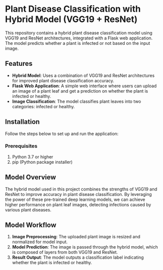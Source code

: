 # Plant Disease Classification with Hybrid Model (VGG19 + ResNet)

This repository contains a hybrid plant disease classification model using VGG19 and ResNet architectures, integrated with a Flask web application. The model predicts whether a plant is infected or not based on the input image.

## Features  
  
- **Hybrid Model**: Uses a combination of VGG19 and ResNet architectures for improved plant disease classification accuracy.
- **Flask Web Application**: A simple web interface where users can upload an image of a plant leaf and get a prediction on whether the plant is infected or healthy.
- **Image Classification**: The model classifies plant leaves into two categories: infected or healthy. 

## Installation

Follow the steps below to set up and run the application:

### Prerequisites

1. Python 3.7 or higher
2. pip (Python package installer)

## Model Overview

The hybrid model used in this project combines the strengths of VGG19 and ResNet to improve accuracy in plant disease classification. By leveraging the power of these pre-trained deep learning models, we can achieve higher performance on plant leaf images, detecting infections caused by various plant diseases.

## Model Workflow

1. **Image Preprocessing**: The uploaded plant image is resized and normalized for model input.
2. **Model Prediction**: The image is passed through the hybrid model, which is composed of layers from both VGG19 and ResNet.
3. **Result Output**: The model outputs a classification label indicating whether the plant is infected or healthy.

